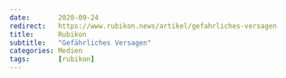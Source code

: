 ```yaml
---
date:       2020-09-24
redirect:   https://www.rubikon.news/artikel/gefahrliches-versagen
title:      Rubikon
subtitle:   "Gefährliches Versagen"
categories: Medien
tags:       [rubikon]
---
```

